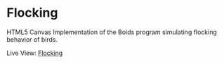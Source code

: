 Flocking
========

HTML5 Canvas Implementation of the Boids program simulating flocking behavior of birds.

Live View: [Flocking](http://nuterian.github.com/Flocking/)
